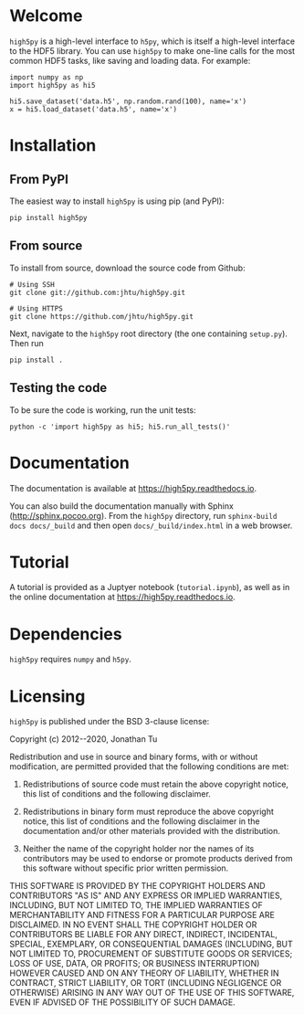 # Welcome

`high5py` is a high-level interface to `h5py`, which is itself a high-level interface to the HDF5 library.
You can use `high5py` to make one-line calls for the most common HDF5 tasks, like saving and loading data.
For example:
```
import numpy as np
import high5py as hi5

hi5.save_dataset('data.h5', np.random.rand(100), name='x')
x = hi5.load_dataset('data.h5', name='x')
```


# Installation

## From PyPI

The easiest way to install `high5py` is using pip (and PyPI):
```
pip install high5py
```

## From source

To install from source, download the source code from Github:
```
# Using SSH
git clone git://github.com:jhtu/high5py.git

# Using HTTPS
git clone https://github.com/jhtu/high5py.git
```
Next, navigate to the `high5py` root directory (the one containing `setup.py`).  Then run
```
pip install .
```

## Testing the code

To be sure the code is working, run the unit tests:
```
python -c 'import high5py as hi5; hi5.run_all_tests()'
```


# Documentation

The documentation is available at https://high5py.readthedocs.io.

You can also build the documentation manually with Sphinx
(http://sphinx.pocoo.org).
From the `high5py` directory, run `sphinx-build docs docs/_build` and then open
`docs/_build/index.html` in a web browser.


# Tutorial

A tutorial is provided as a Juptyer notebook (`tutorial.ipynb`), as well as in the online documentation at https://high5py.readthedocs.io.


# Dependencies

`high5py` requires `numpy` and `h5py`.


# Licensing

`high5py` is published under the BSD 3-clause license:

Copyright (c) 2012--2020, Jonathan Tu

Redistribution and use in source and binary forms, with or without modification, are permitted provided that the following conditions are met:

1. Redistributions of source code must retain the above copyright notice, this list of conditions and the following disclaimer.

2. Redistributions in binary form must reproduce the above copyright notice, this list of conditions and the following disclaimer in the documentation and/or other materials provided with the distribution.

3. Neither the name of the copyright holder nor the names of its contributors may be used to endorse or promote products derived from this software without specific prior written permission.

THIS SOFTWARE IS PROVIDED BY THE COPYRIGHT HOLDERS AND CONTRIBUTORS "AS IS" AND ANY EXPRESS OR IMPLIED WARRANTIES, INCLUDING, BUT NOT LIMITED TO, THE IMPLIED WARRANTIES OF MERCHANTABILITY AND FITNESS FOR A PARTICULAR PURPOSE ARE DISCLAIMED. IN NO EVENT SHALL THE COPYRIGHT HOLDER OR CONTRIBUTORS BE LIABLE FOR ANY DIRECT, INDIRECT, INCIDENTAL, SPECIAL, EXEMPLARY, OR CONSEQUENTIAL DAMAGES (INCLUDING, BUT NOT LIMITED TO, PROCUREMENT OF SUBSTITUTE GOODS OR SERVICES; LOSS OF USE, DATA, OR PROFITS; OR BUSINESS INTERRUPTION) HOWEVER CAUSED AND ON ANY THEORY OF LIABILITY, WHETHER IN CONTRACT, STRICT LIABILITY, OR TORT (INCLUDING NEGLIGENCE OR OTHERWISE) ARISING IN ANY WAY OUT OF THE USE OF THIS SOFTWARE, EVEN IF ADVISED OF THE POSSIBILITY OF SUCH DAMAGE.
